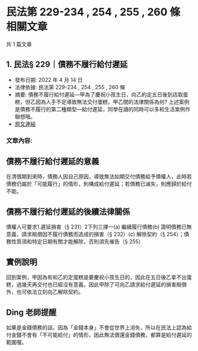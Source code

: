 # 民法第 229-234 , 254 , 255 , 260 條 相關文章

共 1 篇文章

## 1. 民法§ 229｜債務不履行給付遲延

- 發布日期: 2022 年 4 月 14 日
- 法律依據: 民法第 229-234 , 254 , 255 , 260 條
- 摘要: 債務不履行給付遲延—甲為了慶祝小孩生日，向乙約定五日後到店取蛋糕，但乙因為人手不足導致無法交付蛋糕，甲乙間的法律關係為何?
上述案例是債務不履行的第二種類型—給付遲延，同學在讀的同時可以多和生活案例作聯想哦。
- [原文連結](https://www.jasper-realestate.com/%e6%b0%91%e6%b3%95-229-234-254255260%e5%82%b5%e5%8b%99%e4%b8%8d%e5%b1%a5%e8%a1%8c%e7%b5%a6%e4%bb%98%e9%81%b2%e5%bb%b6/)

### 文章內容:

## 債務不履行給付遲延的意義

在清償期到來時，債務人因自己原因，導致無法如期交付債務給予債權人，此時若債務仍屬於「可能履行」的情形，則構成給付遲延；若債務已滅失，則應歸於給付不能。

## 債務不履行給付遲延的後續法律關係

債權人可要求1.遲延損害（§ 231）2下列三擇一(a) 繼續履行債務(b) 證明債務已無意義，請求賠償因不履行債務而造成的損害（§ 232）(c) 解除契約（§ 254）；債務性質須和特定日期有關才能解除，否則須先催告（§ 255）

## 實例說明

回到案例，甲因為有和乙約定蛋糕是要慶祝小孩生日的，因此在五日後乙拿不出蛋糕，過幾天再交付也已經沒有意義，因此甲除了可向乙請求給付遲延的損害賠償外，也可依法立刻向乙解除契約。

## Ding 老師提醒

如果是金錢債務的話，因為「金錢本身」不會從世界上消失，所以在民法上認為給付金錢不會有「不可能給付」的情形，因此無法償還金錢債務，都算是給付遲延的範圍喔。